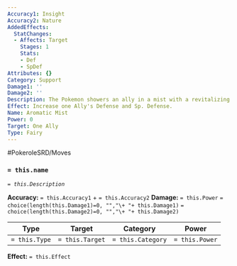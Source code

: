 ```yaml
---
Accuracy1: Insight
Accuracy2: Nature
AddedEffects:
  StatChanges:
  - Affects: Target
    Stages: 1
    Stats:
    - Def
    - SpDef
Attributes: {}
Category: Support
Damage1: ''
Damage2: ''
Description: The Pokemon showers an ally in a mist with a revitalizing armoa.
Effect: Increase one Ally's Defense and Sp. Defense.
Name: Aromatic Mist
Power: 0
Target: One Ally
Type: Fairy
---
```


#PokeroleSRD/Moves

### `= this.name` 
*`= this.Description`*

**Accuracy:** `= this.Accuracy1` + `= this.Accuracy2`
**Damage:** `= this.Power` `= choice(length(this.Damage1)=0, "","\+ "+ this.Damage1)` `= choice(length(this.Damage2)=0, "","\+ "+ this.Damage2)`

| Type          | Target          | Category          | Power          |
| ------------- | --------------- | ----------------  | -------------- |
| `= this.Type` | `= this.Target` | `= this.Category` | `= this.Power` | 

**Effect:** `= this.Effect`